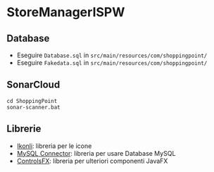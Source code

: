 # StoreManagerISPW

## Database

- Eseguire `Database.sql` in `src/main/resources/com/shoppingpoint/`
- Eseguire `Fakedata.sql` in `src/main/resources/com/shoppingpoint/`

## SonarCloud

```
cd ShoppingPoint
sonar-scanner.bat
```

## Librerie

- [Ikonli](https://kordamp.org/ikonli/): libreria per le icone
- [MySQL Connector](https://www.mysql.com/it/products/connector/): libreria per usare Database MySQL
- [ControlsFX](https://controlsfx.github.io/): libreria per ulteriori componenti JavaFX
